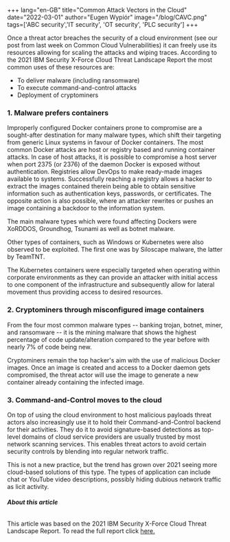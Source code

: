 +++
lang="en-GB"
title="Common Attack Vectors in the Cloud"
date="2022-03-01"
author="Eugen Wypiór"
image="/blog/CAVC.png"
tags=['ABC security','IT security', 'OT security', 'PLC security']
+++

Once a threat actor breaches the security of a cloud environment (see
our post from last week on Common Cloud Vulnerabilities) it can freely
use its resources allowing for scaling the attacks and wiping traces.
According to the 2021 IBM Security X-Force Cloud Threat Landscape Report
the most common uses of these resources are:

-   To deliver malware (including ransomware)
-   To execute command-and-control attacks
-   Deployment of cryptominers

### **1. Malware prefers containers**

Improperly configured Docker containers prone to compromise are a
sought-after destination for many malware types, which shift their
targeting from generic Linux systems in favour of Docker containers. The
most common Docker attacks are host or registry based and running
container attacks. In case of host attacks, it is possible to compromise
a host server when port 2375 (or 2376) of the daemon Docker is exposed
without authentication. Registries allow DevOps to make ready-made
images available to systems. Successfully reaching a registry allows a
hacker to extract the images contained therein being able to obtain
sensitive information such as authentication keys, passwords, or
certificates. The opposite action is also possible, where an attacker
rewrites or pushes an image containing a backdoor to the information
system.

The main malware types which were found affecting Dockers were XoRDDOS,
Groundhog, Tsunami as well as botnet malware.

Other types of containers, such as Windows or Kubernetes were also
observed to be exploited. The first one was by Siloscape malware, the
latter by TeamTNT.

The Kubernetes containers were especially targeted when operating within
corporate environments as they can provide an attacker with initial
access to one component of the infrastructure and subsequently allow for
lateral movement thus providing access to desired resources.

### **2. Cryptominers through misconfigured image containers**

From the four most common malware types -- banking trojan, botnet,
miner, and ransomware -- it is the mining malware that shows the highest
percentage of code update/alteration compared to the year before with
nearly 7% of code being new.

Cryptominers remain the top hacker's aim with the use of malicious
Docker images. Once an image is created and access to a Docker daemon
gets compromised, the threat actor will use the image to generate a new
container already containing the infected image.

### **3. Command-and-Control moves to the cloud**

On top of using the cloud environment to host malicious payloads threat
actors also increasingly use it to hold their Command-and-Control
backend for their activities. They do it to avoid signature-based
detections as top-level domains of cloud service providers are usually
trusted by most network scanning services. This enables threat actors to
avoid certain security controls by blending into regular network
traffic.

This is not a new practice, but the trend has grown over 2021 seeing
more cloud-based solutions of this type. The types of application can
include chat or YouTube video descriptions, possibly hiding dubious
network traffic as licit activity.

###### **About this article**

This article was based on the 2021 IBM Security X-Force Cloud Threat Landscape Report. To read the full report click [here.](https://www.ibm.com/downloads/cas/WMDZOWK6)